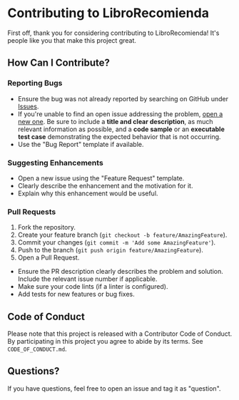 # Contributing to LibroRecomienda

First off, thank you for considering contributing to LibroRecomienda! It's people like you that make this project great.

## How Can I Contribute?

### Reporting Bugs

*   Ensure the bug was not already reported by searching on GitHub under [Issues](https://github.com/josefdc/LibroRecomienda/issues).
*   If you're unable to find an open issue addressing the problem, [open a new one](https://github.com/josefdc/LibroRecomienda/issues/new). Be sure to include a **title and clear description**, as much relevant information as possible, and a **code sample** or an **executable test case** demonstrating the expected behavior that is not occurring.
*   Use the "Bug Report" template if available.

### Suggesting Enhancements

*   Open a new issue using the "Feature Request" template.
*   Clearly describe the enhancement and the motivation for it.
*   Explain why this enhancement would be useful.

### Pull Requests

1.  Fork the repository.
2.  Create your feature branch (`git checkout -b feature/AmazingFeature`).
3.  Commit your changes (`git commit -m 'Add some AmazingFeature'`).
4.  Push to the branch (`git push origin feature/AmazingFeature`).
5.  Open a Pull Request.

*   Ensure the PR description clearly describes the problem and solution. Include the relevant issue number if applicable.
*   Make sure your code lints (if a linter is configured).
*   Add tests for new features or bug fixes.

## Code of Conduct

Please note that this project is released with a Contributor Code of Conduct. By participating in this project you agree to abide by its terms. See `CODE_OF_CONDUCT.md`.

## Questions?

If you have questions, feel free to open an issue and tag it as "question".
